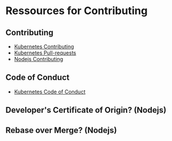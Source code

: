 # Ressources for Contributing

## Contributing

- [Kubernetes Contributing](https://github.com/kubernetes/community/blob/master/contributors/guide/contributing.md#learn-about-sigs)
- [Kubernetes Pull-requests](https://github.com/kubernetes/community/blob/master/contributors/guide/pull-requests.md)
- [Nodejs Contributing](https://github.com/nodejs/node/blob/master/CONTRIBUTING.md)

## Code of Conduct

- [Kubernetes Code of Conduct](https://github.com/kubernetes/community/blob/master/governance.md#code-of-conduct)

## Developer's Certificate of Origin? (Nodejs)

## Rebase over Merge? (Nodejs)

